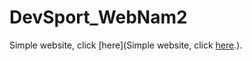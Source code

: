 # DevSport_WebNam2
Simple website, click [here](Simple website, click [here](https://dqkhanh2000.github.io/ANshop/resources/html/index.html).).
